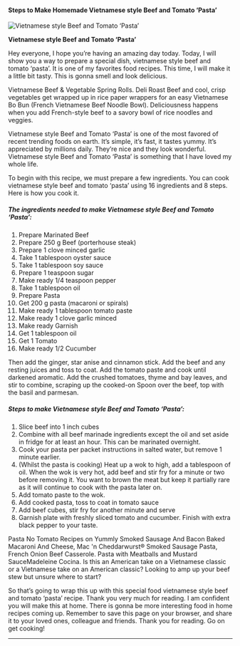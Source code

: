             

#### Steps to Make Homemade Vietnamese style Beef and Tomato ‘Pasta’

![Vietnamese style Beef and Tomato ‘Pasta’](https://img-global.cpcdn.com/recipes/67804d3b91ad1b15/751x532cq70/vietnamese-style-beef-and-tomato-pasta-recipe-main-photo.jpg)

**Vietnamese style Beef and Tomato ‘Pasta’**

Hey everyone, I hope you’re having an amazing day today. Today, I will show you a way to prepare a special dish, vietnamese style beef and tomato ‘pasta’. It is one of my favorites food recipes. This time, I will make it a little bit tasty. This is gonna smell and look delicious.

Vietnamese Beef & Vegetable Spring Rolls. Deli Roast Beef and cool, crisp vegetables get wrapped up in rice paper wrappers for an easy Vietnamese Bo Bun (French Vietnamese Beef Noodle Bowl). Deliciousness happens when you add French-style beef to a savory bowl of rice noodles and veggies.

Vietnamese style Beef and Tomato ‘Pasta’ is one of the most favored of recent trending foods on earth. It’s simple, it’s fast, it tastes yummy. It’s appreciated by millions daily. They’re nice and they look wonderful. Vietnamese style Beef and Tomato ‘Pasta’ is something that I have loved my whole life.

To begin with this recipe, we must prepare a few ingredients. You can cook vietnamese style beef and tomato ‘pasta’ using 16 ingredients and 8 steps. Here is how you cook it.

##### The ingredients needed to make Vietnamese style Beef and Tomato ‘Pasta’:

1.  Prepare Marinated Beef
2.  Prepare 250 g Beef (porterhouse steak)
3.  Prepare 1 clove minced garlic
4.  Take 1 tablespoon oyster sauce
5.  Take 1 tablespoon soy sauce
6.  Prepare 1 teaspoon sugar
7.  Make ready 1/4 teaspoon pepper
8.  Take 1 tablespoon oil
9.  Prepare Pasta
10.  Get 200 g pasta (macaroni or spirals)
11.  Make ready 1 tablespoon tomato paste
12.  Make ready 1 clove garlic minced
13.  Make ready Garnish
14.  Get 1 tablespoon oil
15.  Get 1 Tomato
16.  Make ready 1/2 Cucumber

Then add the ginger, star anise and cinnamon stick. Add the beef and any resting juices and toss to coat. Add the tomato paste and cook until darkened aromatic. Add the crushed tomatoes, thyme and bay leaves, and stir to combine, scraping up the cooked-on Spoon over the beef, top with the basil and parmesan.

##### Steps to make Vietnamese style Beef and Tomato ‘Pasta’:

1.  Slice beef into 1 inch cubes
2.  Combine with all beef marinade ingredients except the oil and set aside in fridge for at least an hour. This can be marinated overnight.
3.  Cook your pasta per packet instructions in salted water, but remove 1 minute earlier.
4.  (Whilst the pasta is cooking) Heat up a wok to high, add a tablespoon of oil. When the wok is very hot, add beef and stir fry for a minute or two before removing it. You want to brown the meat but keep it partially rare as it will continue to cook with the pasta later on.
5.  Add tomato paste to the wok.
6.  Add cooked pasta, toss to coat in tomato sauce
7.  Add beef cubes, stir fry for another minute and serve
8.  Garnish plate with freshly sliced tomato and cucumber. Finish with extra black pepper to your taste.

Pasta No Tomato Recipes on Yummly Smoked Sausage And Bacon Baked Macaroni And Cheese, Mac 'n Cheddarwurst® Smoked Sausage Pasta, French Onion Beef Casserole. Pasta with Meatballs and Mustard SauceMadeleine Cocina. Is this an American take on a Vietnamese classic or a Vietnamese take on an American classic? Looking to amp up your beef stew but unsure where to start?

So that’s going to wrap this up with this special food vietnamese style beef and tomato ‘pasta’ recipe. Thank you very much for reading. I am confident you will make this at home. There is gonna be more interesting food in home recipes coming up. Remember to save this page on your browser, and share it to your loved ones, colleague and friends. Thank you for reading. Go on get cooking!

* * *